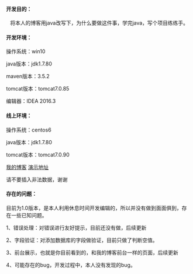 
#### 开发目的：

&ensp; 将本人的博客用java改写下，为什么要做这件事，学完java，写个项目练练手。

#### 开发环境：

操作系统：win10

java版本：jdk1.7.80

maven版本：3.5.2

tomcat版本：tomcat7.0.85

编辑器：IDEA 2016.3

#### 线上环境：
操作系统：centos6

java版本：jdk1.7.80

tomcat版本：tomcat7.0.90
  
[我的博客](http://www.yang-pig.com/article/54.html) [演示地址](http://tm.yang-pig.com:8080/ssm_test/)

 请不要插入非法数据，谢谢
  



#### 存在的问题：

  目前为1.0版本，是本人利用休息时间开发编辑的，所以并没有做到面面俱到，存在一些已知问题。

  1、错误处理：对错误进行友好提示，目前还没有做，后续更新

  2、字段验证：对添加数据库的字段做验证，目前只做了判断空值。
   
  3、前台展示，也就是你目前看到的，和我的博客前台一样的页面，后续更新

  4、可能存在的bug，开发过程中，本人没有发现的bug。
